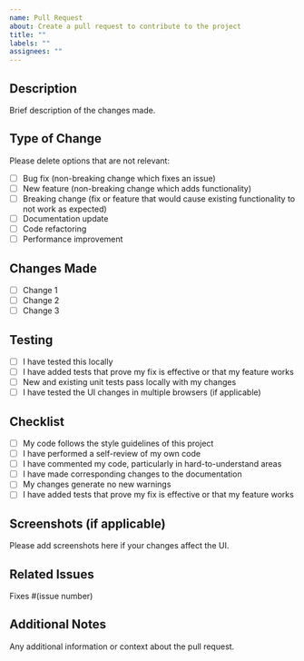 ```yaml
---
name: Pull Request
about: Create a pull request to contribute to the project
title: ""
labels: ""
assignees: ""
---
```


## Description

Brief description of the changes made.

## Type of Change

Please delete options that are not relevant:

- [ ] Bug fix (non-breaking change which fixes an issue)
- [ ] New feature (non-breaking change which adds functionality)
- [ ] Breaking change (fix or feature that would cause existing functionality to not work as expected)
- [ ] Documentation update
- [ ] Code refactoring
- [ ] Performance improvement

## Changes Made

- [ ] Change 1
- [ ] Change 2
- [ ] Change 3

## Testing

- [ ] I have tested this locally
- [ ] I have added tests that prove my fix is effective or that my feature works
- [ ] New and existing unit tests pass locally with my changes
- [ ] I have tested the UI changes in multiple browsers (if applicable)

## Checklist

- [ ] My code follows the style guidelines of this project
- [ ] I have performed a self-review of my own code
- [ ] I have commented my code, particularly in hard-to-understand areas
- [ ] I have made corresponding changes to the documentation
- [ ] My changes generate no new warnings
- [ ] I have added tests that prove my fix is effective or that my feature works

## Screenshots (if applicable)

Please add screenshots here if your changes affect the UI.

## Related Issues

Fixes #(issue number)

## Additional Notes

Any additional information or context about the pull request.
